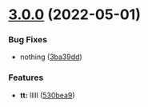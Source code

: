 # [3.0.0](https://github.com/IngSoft2-Gr6/tmp-test/compare/v2.1.0...v3.0.0) (2022-05-01)


### Bug Fixes

* nothing ([3ba39dd](https://github.com/IngSoft2-Gr6/tmp-test/commit/3ba39ddefbe1d145da6c9d3b3328413d7258fd7f))


### Features

* **tt:** lllll ([530bea9](https://github.com/IngSoft2-Gr6/tmp-test/commit/530bea9bda4478c6bbae5732eba9f4da04afe37f))



